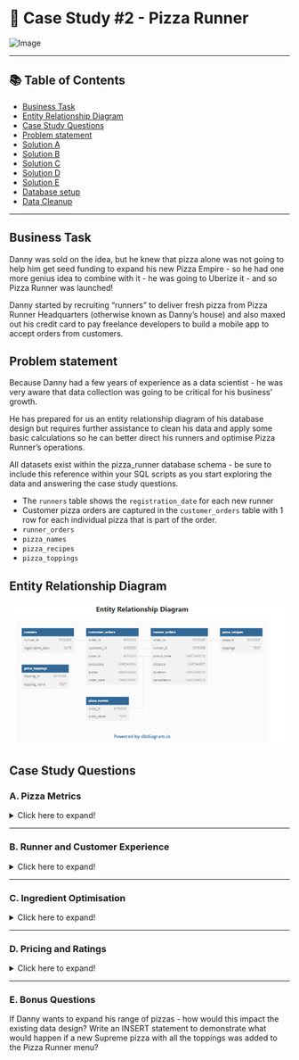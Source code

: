# 🍜 Case Study #2 - Pizza Runner
<img src="https://8weeksqlchallenge.com/images/case-study-designs/2.png" alt="Image" width="500" height="520">

***

## 📚 Table of Contents
- [Business Task](#business-task)
- [Entity Relationship Diagram](#entity-relationship-diagram)
- [Case Study Questions](#case-study-questions)
- [Problem statement](#problem-statement)
- [Solution A](https://github.com/andriibaranets/8-Week-SQL-Challenge/blob/main/Case%20Study%20%232%20-%20Pizza%20Runner/Solution%20A.md)
- [Solution B](https://github.com/andriibaranets/8-Week-SQL-Challenge/blob/main/Case%20Study%20%232%20-%20Pizza%20Runner/Solution%20B.md)
- [Solution C](https://github.com/andriibaranets/8-Week-SQL-Challenge/blob/main/Case%20Study%20%232%20-%20Pizza%20Runner/Solution%20C.md)
- [Solution D](https://github.com/andriibaranets/8-Week-SQL-Challenge/blob/main/Case%20Study%20%232%20-%20Pizza%20Runner/Solution%20D.md)
- [Solution E](https://github.com/andriibaranets/8-Week-SQL-Challenge/blob/main/Case%20Study%20%232%20-%20Pizza%20Runner/Solution%20E.md)
- [Database setup](https://github.com/andriibaranets/8-Week-SQL-Challenge/blob/main/Case%20Study%20%232%20-%20Pizza%20Runner/DB%20Setup.sql)
- [Data Cleanup](https://github.com/andriibaranets/8-Week-SQL-Challenge/blob/main/Case%20Study%20%232%20-%20Pizza%20Runner/Data%20Cleanup.md)

***

## Business Task

Danny was sold on the idea, but he knew that pizza alone was not going to help him get seed funding to expand his new Pizza Empire - so he had one more genius idea to combine with it - he was going to Uberize it - and so Pizza Runner was launched!

Danny started by recruiting “runners” to deliver fresh pizza from Pizza Runner Headquarters (otherwise known as Danny’s house) and also maxed out his credit card to pay freelance developers to build a mobile app to accept orders from customers.

## Problem statement 

Because Danny had a few years of experience as a data scientist - he was very aware that data collection was going to be critical for his business’ growth.

He has prepared for us an entity relationship diagram of his database design but requires further assistance to clean his data and apply some basic calculations so he can better direct his runners and optimise Pizza Runner’s operations.

All datasets exist within the pizza_runner database schema - be sure to include this reference within your SQL scripts as you start exploring the data and answering the case study questions.

- The `runners` table shows the `registration_date` for each new runner
- Customer pizza orders are captured in the `customer_orders` table with 1 row for each individual pizza that is part of the order.
- `runner_orders` 
- `pizza_names`
- `pizza_recipes`
- `pizza_toppings`


## Entity Relationship Diagram

![image](https://github.com/andriibaranets/8-Week-SQL-Challenge/blob/main/Case%20Study%20%232%20-%20Pizza%20Runner/Entity%20relationship%20diagram.png?raw=true)

## Case Study Questions

### A. Pizza Metrics
<details>
<summary>
Click here to expand!
</summary>

1. How many pizzas were ordered?
2. How many unique customer orders were made?
3. How many successful orders were delivered by each runner?
4. How many of each type of pizza was delivered?
5. How many Vegetarian and Meatlovers were ordered by each customer?
6. What was the maximum number of pizzas delivered in a single order?
7. For each customer, how many delivered pizzas had at least 1 change and how many had no changes?
8. How many pizzas were delivered that had both exclusions and extras?
9. What was the total volume of pizzas ordered for each hour of the day?
10. What was the volume of orders for each day of the week?
</details>

***

### B. Runner and Customer Experience
<details>
<summary>
Click here to expand!
</summary>

1. How many runners signed up for each 1 week period? (i.e. week starts 2021-01-01)
2. What was the average time in minutes it took for each runner to arrive at the Pizza Runner HQ to pickup the order?
3. Is there any relationship between the number of pizzas and how long the order takes to prepare?
4. What was the average distance travelled for each customer?
5. What was the difference between the longest and shortest delivery times for all orders?
6. What was the average speed for each runner for each delivery and do you notice any trend for these values?
7. What is the successful delivery percentage for each runner?
</details>

***

### C. Ingredient Optimisation
<details>
<summary>
Click here to expand!
</summary>

1. What are the standard ingredients for each pizza?
2. What was the most commonly added extra?
3. What was the most common exclusion?
4. Generate an order item for each record in the `customers_orders` table in the format of one of the following:
    - Meat Lovers
    - Meat Lovers - Exclude Beef
    - Meat Lovers - Extra Bacon
    - Meat Lovers - Exclude Cheese, Bacon - Extra Mushroom, Peppers
5. Generate an alphabetically ordered comma separated ingredient list for each pizza order from the `customer_orders` table and add a 2x in front of any relevant ingredients
    - For example: "Meat Lovers: 2xBacon, Beef, ... , Salami"
6. What is the total quantity of each ingredient used in all delivered pizzas sorted by most frequent first?
</details>

***

### D. Pricing and Ratings
<details>
<summary>
Click here to expand!
</summary>

1. If a Meat Lovers pizza costs $12 and Vegetarian costs $10 and there were no charges for changes - how much money has Pizza Runner made so far if there are no delivery fees?
2. What if there was an additional $1 charge for any pizza extras?
    - Add cheese is $1 extra
3. The Pizza Runner team now wants to add an additional ratings system that allows customers to rate their runner, how would you design an additional table for this new dataset - generate a schema for this new table and insert your own data for ratings for each successful customer order between 1 to 5.
4. Using your newly generated table - can you join all of the information together to form a table which has the following information for successful deliveries?
    - customer_id
    - order_id
    - runner_id
    - rating
    - order_time
    - pickup_time
    - Time between order and pickup
    - Delivery duration
    - Average speed
    - Total number of pizzas
5. If a Meat Lovers pizza was $12 and Vegetarian $10 fixed prices with no cost for extras and each runner is paid $0.30 per kilometre traveled - how much money does Pizza Runner have left over after these deliveries?
</details>

***

### E. Bonus Questions

If Danny wants to expand his range of pizzas - how would this impact the existing data design? Write an INSERT statement to demonstrate what would happen if a new Supreme pizza with all the toppings was added to the Pizza Runner menu?